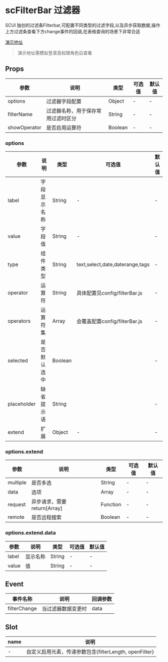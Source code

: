 # scFilterBar 过滤器
SCUI 独创的过滤条Filterbar,可配置不同类型的过滤字段,以及异步获取数据,操作上方过滤条查看下方change事件的回调,在表格查询的场景下非常合适

[演示地址](https://python-abc.xyz/scui-doc/demo/#/vab/filterbar)
> 演示地址需模拟登录高权限角色后查看

## Props
|参数			|说明								|类型	|可选值	|默认值	|
|--				|--									|--		|--		|--		|
|options		|过滤器字段配置						|Object	|-		|-		|
|filterName		|过滤器名称，用于保存常用过滤时区分		|String	|-		|-		|
|showOperator	|是否启用运算符						|Boolean|-		|-		|

### options
|参数		|说明			|类型	|可选值						|默认值	|
|--			|--				|--		|--							|--		|
|label		|字段显示名称		|String	|-							|-		|
|value		|字段值			|String	|-							|-		|
|type		|组件类型		|String	|text,select,date,daterange,tags	|-		|
|operator	|运算符			|String	|具体配置见config/filterBar.js							|-		|
|operators	|运算符集		|Array	|会覆盖配置config/filterBar.js							|-		|
|selected	|是否默认选中		|Boolean|							|-		|
|placeholder|缺省提示语		|String	|							|-		|
|extend		|扩展			|Object	|-							|-		|

### options.extend
|参数		|说明							|类型		|可选值	|默认值	|
|--			|--								|--			|--		|--		|
|multiple	|是否多选						|String		|-		|-		|
|data		|选项							|Array		|-		|-		|
|request	|异步请求，需要return[Array]		|Function	|-		|-		|
|remote		|是否远程搜索						|Boolean	|-		|-		|

### options.extend.data
|参数	|说明		|类型	|可选值	|默认值	|
|--		|--			|--		|--		|--		|
|label	|显示名称	|String	|-		|-		|
|value	|值			|String	|-		|-		|

## Event
|事件名称			|说明				|回调参数	|
|--					|--					|--			|
|filterChange		|当过滤器数据变更时	|data		|

## Slot
|name	|说明					|
|--		|--						|
|-		|自定义启用元素，传递参数包含{filterLength, openFilter}	|